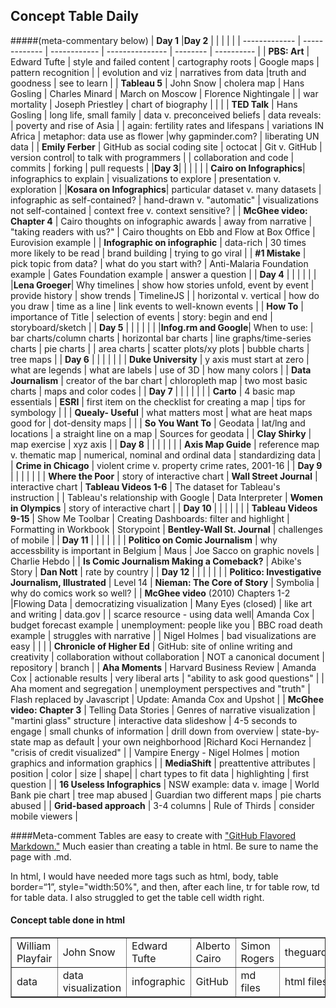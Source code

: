 ## Concept Table Daily
#####(meta-commentary below) 
| **Day 1** |**Day 2** | |  |  | |
| ------------- | ------------- | ------------ | --------------- | -------- | ---------- |
| **PBS: Art** | Edward Tufte | style and failed content | cartography roots | Google maps | pattern recognition |
| evolution and viz | narratives from data |truth and goodness | see to learn | 
| **Tableau 5** | John Snow | cholera map | Hans Gosling | Charles Minard | March on Moscow | Florence Nightingale |
| war mortality | Joseph Priestley | chart of biography | | |
| **TED Talk** | Hans Gosling | long life, small family | data v. preconceived beliefs | data reveals: | poverty and rise of Asia |
| again: fertility rates and lifespans | variations IN Africa | metaphor: data use as flower |why gapminder.com? | liberating UN data |
| **Emily Ferber** | GitHub as social coding site | octocat | Git v. GitHub | version control| to talk with programmers |
| collaboration and code | commits | forking | pull requests |
|**Day 3**| | | | |
| **Cairo on Infographics**| infographics to explain | visualizations to explore | presentation v. exploration |
|**Kosara on Infographics**| particular dataset v. many datasets | infographic as self-contained? | hand-drawn v. "automatic" | visualizations not self-contained | context free v. context sensitive? |
| **McGhee video: Chapter 4** | Cairo thoughts on infographic awards | away from narrative | "taking readers with us?" | Cairo thoughts on Ebb and Flow at Box Office | Eurovision example |
| **Infographic on infographic** | data-rich | 30 times more likely to be read | brand building | trying to go viral |
| **#1 Mistake** | pick topic from data? | what do you start with? | Anti-Malaria Foundation example | Gates Foundation example | answer a question |
| **Day 4** | | |  |  | |
|**Lena Groeger**| Why timelines | show how stories unfold, event by event | provide history | show trends | TimelineJS |
| horizontal v. vertical | how do you draw | time as a line | link events to well-known events |
| **How To** | importance of Title | selection of events | story: begin and end | storyboard/sketch |
| **Day 5** | | |  |  | |
|**Infog.rm and Google**| When to use: | bar charts/column charts | horizontal bar charts | line graphs/time-series charts | pie charts |
| area charts | scatter plots/xy plots | bubble charts | tree maps |
| **Day 6** | | |  |  | |
| **Duke University** | y axis must start at zero | what are legends | what are labels | use of 3D | how many colors |
| **Data Journalism** | creator of the bar chart | chloropleth map | two most basic charts | maps and color codes |
| **Day 7** | | |  |  | |
| **Carto** | 4 basic map essentials | **ESRI** | first item on the checklist for creating a map | tips for symbology | |
| **Quealy- Useful** | what matters most | what are heat maps good for | dot-density maps | |
| **So You Want To** | Geodata | lat/lng and locations | a straight line on a map | Sources for geodata |
| **Clay Shirky** | map exercise | xyz axis | 
| **Day 8** | | |  |  | |
| **Axis Map Guide** | reference map v. thematic map | numerical, nominal and ordinal data | standardizing data | 
| **Crime in Chicago** | violent crime v. property crime rates, 2001-16 |
| **Day 9** | | |  |  | |
| **Where the Poor** | story of interactive chart | **Wall Street Journal** | interactive chart | **Tableau Videos 1-6** | The dataset for Tableau's instruction |
| Tableau's relationship with Google | Data Interpreter | **Women in Olympics** | story of  interactive chart |
| **Day 10** | | |  |  | |
| **Tableau Videos 9-15** | Show Me Toolbar | Creating Dashboards: filter and highlight | Formatting in Workbook | Storypoint | **Bentley-Wall St. Journal** | challenges of mobile |
| **Day 11** | | |  |  | |
| **Politico on Comic Journalism** | why accessbility is important in Belgium | Maus | Joe Sacco on graphic novels | Charlie Hebdo |
| **Is Comic Journalism Making a Comeback?** | Abike's Story | **Dan Nott** | rate by country |
| **Day 12** | | |  |  | |
| **Politico: Investigative Journalism, Illustrated** | Level 14 | **Nieman: The Core of Story** | Symbolia | why do comics work so well? |
| **McGhee video** (2010) Chapters 1-2 |Flowing Data | democratizing visualization | Many Eyes (closed) | like art and writing | data.gov |
| scarce resource - using data well| Amanda Cox | budget forecast example | unemployment: people like you | BBC road death example | struggles with narrative |
| Nigel Holmes | bad visualizations are easy | | | |
 **Chronicle of Higher Ed** | GitHub: site of online writing and creativity | collaboration without collaboration | NOT a canonical document | repository | branch |
| **Aha Moments** | Harvard Business Review | Amanda Cox | actionable results | very liberal arts | "ability to ask good questions" |
| Aha moment and segregation | unemployment perspectives and "truth" | Flash replaced by Javascript | Update: Amanda Cox and Upshot |
| **McGhee video: Chapter 3** | Telling Data Stories | Genres of narrative visualization | "martini glass" structure | interactive data slideshow | 4-5 seconds to engage 
| small chunks of information | drill down from overview | state-by-state map as default | your own neighborhood |Richard Koci Hernandez | "crisis of credit visualized" |
| Vampire Energy - Nigel Holmes | motion graphics and information graphics |
| **MediaShift** | preattentive attributes | position | color | size | shape|
| chart types to fit data | highlighting | first question |
| **16 Useless Infographics** | NSW example: data v. image | World Bank pie chart | tree map abused | Guardian two different maps | pie charts abused |
| **Grid-based approach** | 3-4 columns | Rule of Thirds | consider mobile viewers |


####Meta-comment
Tables are easy to create with ["GitHub Flavored Markdown."](https://help.github.com/articles/github-flavored-markdown/)
Much easier than creating a table in html. Be sure to name the page with .md. 

In html, I would have needed more tags such as html, body, table border=“1”, style="width:50%", and then, after each line, tr for table row, td for table data. I also struggled to get the table cell width right.

<html>
<body>

<h4>Concept table done in html</h4>

<table border=“1”>
  <tr>
    <td>William Playfair</td>
    <td>John Snow</td>		
    <td>Edward Tufte</td>
    <td>Alberto Cairo</td>
    <td>Simon Rogers</td>		
    <td>theguardian.com/data</td>
    <td>KnowMore</td>
  </tr>
  <tr>
  <td>data</td>
  <td>data visualization</td>
  <td>infographic</td>
  <td>GitHub</td>
  <td>md files</td>
  <td>html files</td>
  <td>pull request</td>
  </tr>
  </table>

</body>
</html>

